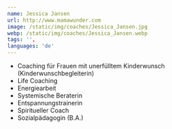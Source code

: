 ```yaml
---
name: Jessica Jansen
url: http://www.mamawunder.com
image: /static/img/coaches/Jessica_Jansen.jpg
webp: /static/img/coaches/Jessica_Jansen.webp
tags: '',
languages: 'de'
---
```


<ul><li>Coaching für Frauen mit unerfülltem Kinderwunsch (Kinderwunschbegleiterin)</li><li>Life Coaching</li><li>Energiearbeit</li><li>Systemische Beraterin</li><li>Entspannungstrainerin</li><li>Spiritueller Coach</li><li>Sozialpädagogin (B.A.)</li></ul>